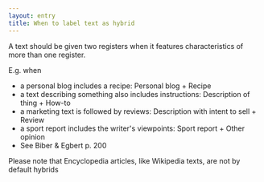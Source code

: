 ```yaml
---
layout: entry
title: When to label text as hybrid
---
```


A text should be given two registers when it features characteristics of more than one register. 

E.g. when
- a personal blog includes a recipe: Personal blog + Recipe
- a text describing something also includes instructions: Description of thing + How-to
- a marketing text is followed by reviews: Description with intent to sell + Review
- a sport report includes the writer's viewpoints: Sport report + Other opinion
- See Biber & Egbert p. 200

Please note that Encyclopedia articles, like Wikipedia texts, are not by default hybrids


